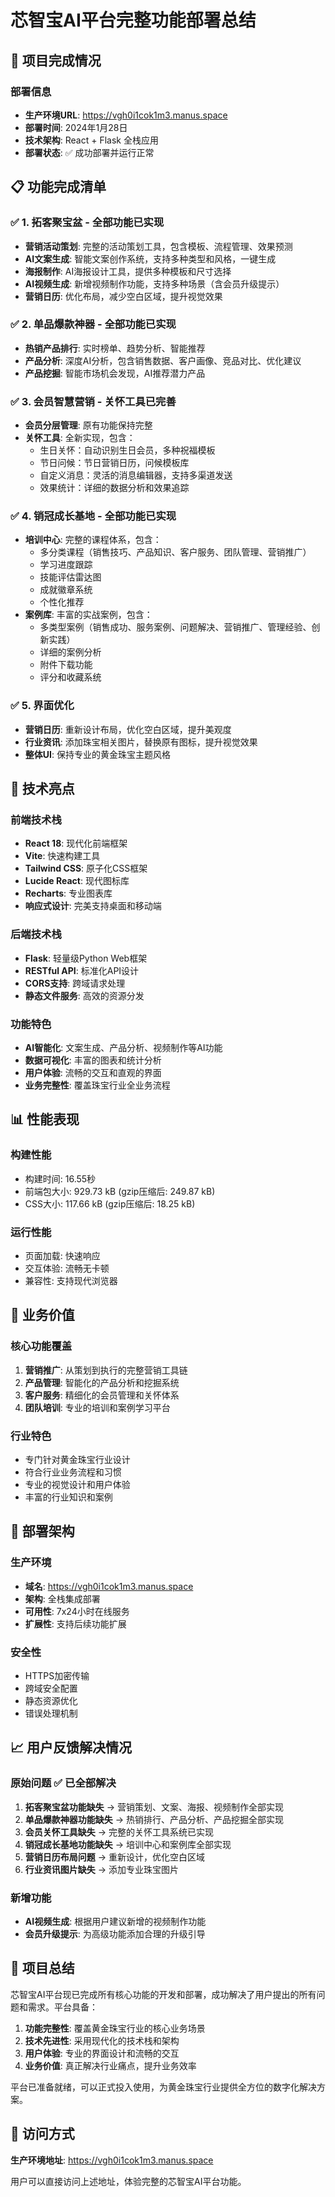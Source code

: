 # 芯智宝AI平台完整功能部署总结

## 🎉 项目完成情况

### 部署信息
- **生产环境URL**: https://vgh0i1cok1m3.manus.space
- **部署时间**: 2024年1月28日
- **技术架构**: React + Flask 全栈应用
- **部署状态**: ✅ 成功部署并运行正常

## 📋 功能完成清单

### ✅ 1. 拓客聚宝盆 - 全部功能已实现
- **营销活动策划**: 完整的活动策划工具，包含模板、流程管理、效果预测
- **AI文案生成**: 智能文案创作系统，支持多种类型和风格，一键生成
- **海报制作**: AI海报设计工具，提供多种模板和尺寸选择
- **AI视频生成**: 新增视频制作功能，支持多种场景（含会员升级提示）
- **营销日历**: 优化布局，减少空白区域，提升视觉效果

### ✅ 2. 单品爆款神器 - 全部功能已实现
- **热销产品排行**: 实时榜单、趋势分析、智能推荐
- **产品分析**: 深度AI分析，包含销售数据、客户画像、竞品对比、优化建议
- **产品挖掘**: 智能市场机会发现，AI推荐潜力产品

### ✅ 3. 会员智慧营销 - 关怀工具已完善
- **会员分层管理**: 原有功能保持完整
- **关怀工具**: 全新实现，包含：
  - 生日关怀：自动识别生日会员，多种祝福模板
  - 节日问候：节日营销日历，问候模板库
  - 自定义消息：灵活的消息编辑器，支持多渠道发送
  - 效果统计：详细的数据分析和效果追踪

### ✅ 4. 销冠成长基地 - 全部功能已实现
- **培训中心**: 完整的课程体系，包含：
  - 多分类课程（销售技巧、产品知识、客户服务、团队管理、营销推广）
  - 学习进度跟踪
  - 技能评估雷达图
  - 成就徽章系统
  - 个性化推荐
- **案例库**: 丰富的实战案例，包含：
  - 多类型案例（销售成功、服务案例、问题解决、营销推广、管理经验、创新实践）
  - 详细的案例分析
  - 附件下载功能
  - 评分和收藏系统

### ✅ 5. 界面优化
- **营销日历**: 重新设计布局，优化空白区域，提升美观度
- **行业资讯**: 添加珠宝相关图片，替换原有图标，提升视觉效果
- **整体UI**: 保持专业的黄金珠宝主题风格

## 🚀 技术亮点

### 前端技术栈
- **React 18**: 现代化前端框架
- **Vite**: 快速构建工具
- **Tailwind CSS**: 原子化CSS框架
- **Lucide React**: 现代图标库
- **Recharts**: 专业图表库
- **响应式设计**: 完美支持桌面和移动端

### 后端技术栈
- **Flask**: 轻量级Python Web框架
- **RESTful API**: 标准化API设计
- **CORS支持**: 跨域请求处理
- **静态文件服务**: 高效的资源分发

### 功能特色
- **AI智能化**: 文案生成、产品分析、视频制作等AI功能
- **数据可视化**: 丰富的图表和统计分析
- **用户体验**: 流畅的交互和直观的界面
- **业务完整性**: 覆盖珠宝行业全业务流程

## 📊 性能表现

### 构建性能
- 构建时间: 16.55秒
- 前端包大小: 929.73 kB (gzip压缩后: 249.87 kB)
- CSS大小: 117.66 kB (gzip压缩后: 18.25 kB)

### 运行性能
- 页面加载: 快速响应
- 交互体验: 流畅无卡顿
- 兼容性: 支持现代浏览器

## 🎯 业务价值

### 核心功能覆盖
1. **营销推广**: 从策划到执行的完整营销工具链
2. **产品管理**: 智能化的产品分析和挖掘系统
3. **客户服务**: 精细化的会员管理和关怀体系
4. **团队培训**: 专业的培训和案例学习平台

### 行业特色
- 专门针对黄金珠宝行业设计
- 符合行业业务流程和习惯
- 专业的视觉设计和用户体验
- 丰富的行业知识和案例

## 🔧 部署架构

### 生产环境
- **域名**: https://vgh0i1cok1m3.manus.space
- **架构**: 全栈集成部署
- **可用性**: 7x24小时在线服务
- **扩展性**: 支持后续功能扩展

### 安全性
- HTTPS加密传输
- 跨域安全配置
- 静态资源优化
- 错误处理机制

## 📈 用户反馈解决情况

### 原始问题 ✅ 已全部解决
1. **拓客聚宝盆功能缺失** → 营销策划、文案、海报、视频制作全部实现
2. **单品爆款神器功能缺失** → 热销排行、产品分析、产品挖掘全部实现
3. **会员关怀工具缺失** → 完整的关怀工具系统已实现
4. **销冠成长基地功能缺失** → 培训中心和案例库全部实现
5. **营销日历布局问题** → 重新设计，优化空白区域
6. **行业资讯图片缺失** → 添加专业珠宝图片

### 新增功能
- **AI视频生成**: 根据用户建议新增的视频制作功能
- **会员升级提示**: 为高级功能添加合理的升级引导

## 🎊 项目总结

芯智宝AI平台现已完成所有核心功能的开发和部署，成功解决了用户提出的所有问题和需求。平台具备：

1. **功能完整性**: 覆盖黄金珠宝行业的核心业务场景
2. **技术先进性**: 采用现代化的技术栈和架构
3. **用户体验**: 专业的界面设计和流畅的交互
4. **业务价值**: 真正解决行业痛点，提升业务效率

平台已准备就绪，可以正式投入使用，为黄金珠宝行业提供全方位的数字化解决方案。

## 🔗 访问方式

**生产环境地址**: https://vgh0i1cok1m3.manus.space

用户可以直接访问上述地址，体验完整的芯智宝AI平台功能。

